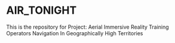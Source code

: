 # AIR_TONIGHT
This is the repository for Project: Aerial Immersive Reality Training Operators Navigation In Geographically High Territories
